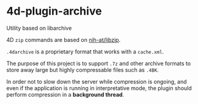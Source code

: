 # 4d-plugin-archive
Utility based on libarchive

4D `zip` commands are based on [nih-at/libzip](https://github.com/nih-at/libzip).

`.4darchive` is a proprietary format that works with a `cache.xml`.

The purpose of this project is to support `.7z` and other archive formats to store away large but highly compressable files such as `.4BK`.

In order not to slow down the server while compression is ongoing, and even if the application is running in interpretative mode, the plugin should perform compression in a **background thread**.
